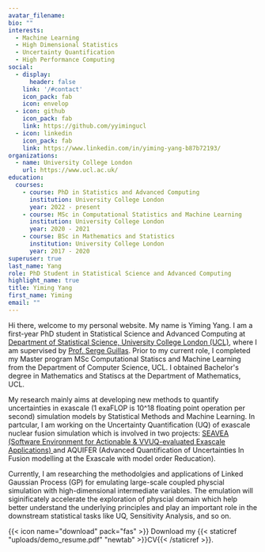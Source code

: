 ```yaml
---
avatar_filename: 
bio: ""
interests: 
  - Machine Learning
  - High Dimensional Statistics 
  - Uncertainty Quantification
  - High Performance Computing
social:
  - display:
      header: false
    link: '/#contact'
    icon_pack: fab
    icon: envelop
  - icon: github
    icon_pack: fab
    link: https://github.com/yyimingucl
  - icon: linkedin
    icon_pack: fab
    link: https://www.linkedin.com/in/yiming-yang-b87b72193/
organizations:
  - name: University College London
    url: https://www.ucl.ac.uk/
education:
  courses:
    - course: PhD in Statistics and Advanced Computing   
      institution: University College London
      year: 2022 - present
    - course: MSc in Computational Statistics and Machine Learning
      institution: University College London
      year: 2020 - 2021
    - course: BSc in Mathematics and Statistics
      institution: University College London
      year: 2017 - 2020
superuser: true
last_name: Yang
role: PhD Student in Statistical Science and Advanced Computing
highlight_name: true
title: Yiming Yang
first_name: Yiming
email: ""
---
```

Hi there, welcome to my personal website. My name is Yiming Yang. I am a first-year PhD student in Statistical Science and Advanced Computing at [Department of Statistical Science, University College London (UCL)](https://www.ucl.ac.uk/statistics/), where I am supervised by [Prof. Serge Guillas](https://www.ucl.ac.uk/statistics/people/sergeguillas). Prior to my current role, I completed my Master program MSc Computational Statiscs and Machine Learning from the Department of Computer Science, UCL. I obtained Bachelor's degree in Mathematics and Statiscs at the Department of Mathematics, UCL. 

My research mainly aims at developing new methods to quantify uncertainties in exascale (1 exaFLOP is 10^18 floating point operation per second) simulation models by Statistical Methods and Machine Learning. In partcular, I am working on the Uncertainty Quantification (UQ) of exascale nuclear fusion simulation which is involved in two projects: [SEAVEA (Software Environment for Actionable & VVUQ-evaluated Exascale Applications) ](https://www.seavea-project.org/)and AQUIFER (Advanced Quantification of Uncertainties In Fusion modelling at the Exascale with model order Reducation).

Currently, I am researching the methodolgies and applications of Linked Gaussian Process (GP) for emulating large-scale coupled physcial simulation with high-dimensional intermediate variables. The emulation will siginificately accelerate the exploration of physcial domain which help better understand the underlying principles and play an important role in the downstream statistical tasks like UQ, Sensitivity Analysis, and so on.

<!-- My main research topic is uncertainty quantification for exscale tokamak nuclear simulation, which covers many areas like sensivity analysis, stochastic modelling, computational fluid dynamics, and etc. Currently, I focus on the surrogate modelling for some exscale simulation codes for tokamak nuclear fusion including gaussian process, polynomial regression, and neural networks. Apart from my PhD research, I am also interested in general machine learning tasks, like computer vision and reinforcement learning. -->

{{< icon name="download" pack="fas" >}} Download my {{< staticref "uploads/demo_resume.pdf" "newtab" >}}CV{{< /staticref >}}.